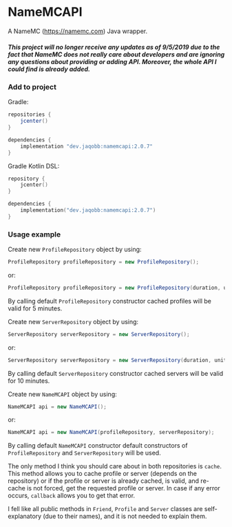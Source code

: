 NameMCAPI
=========

A NameMC (https://namemc.com) Java wrapper.

##### This project will no longer receive any updates as of 9/5/2019 due to the fact that NameMC does not really care about developers and are ignoring any questions about providing or adding API. Moreover, the whole API I could find is already added.

### Add to project

Gradle:

```groovy
repositories {
	jcenter()
}

dependencies {
	implementation "dev.jaqobb:namemcapi:2.0.7"
}
```

Gradle Kotlin DSL:

```kotlin
repository {
	jcenter()
}

dependencies {
	implementation("dev.jaqobb:namemcapi:2.0.7")
}
```

### Usage example

Create new `ProfileRepository` object by using:

```java
ProfileRepository profileRepository = new ProfileRepository();
```

or:

```java
ProfileRepository profileRepository = new ProfileRepository(duration, unit);
```

By calling default `ProfileRepository` constructor cached profiles will be valid for 5 minutes.

Create new `ServerRepository` object by using:

```java
ServerRepository serverRepository = new ServerRepository();
```

or:

```java
ServerRepository serverRepository = new ServerRepository(duration, unit);
```

By calling default `ServerRepository` constructor cached servers will be valid for 10 minutes.

Create new `NameMCAPI` object by using:

```java
NameMCAPI api = new NameMCAPI();
```

or:

```java
NameMCAPI api = new NameMCAPI(profileRepository, serverRepository);
```

By calling default `NameMCAPI` constructor default constructors of `ProfileRepository` and `ServerRepository` will be used.

The only method I think you should care about in both repositories is `cache`. This method allows you to cache profile or server (depends on the repository) or if the profile or server is already cached, is valid, and re-cache is not forced, get the requested profile or server. In case if any error occurs, `callback` allows you to get that error.

I fell like all public methods in `Friend`, `Profile` and `Server` classes are self-explanatory (due to their names), and it is not needed to explain them.
